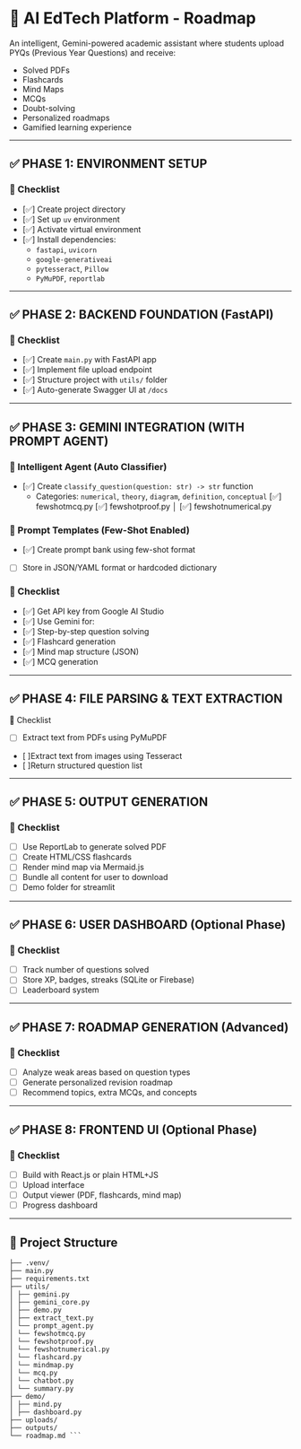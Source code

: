 # 🧭 AI EdTech Platform - Roadmap

An intelligent, Gemini-powered academic assistant where students upload PYQs (Previous Year Questions) and receive:
- Solved PDFs
- Flashcards
- Mind Maps
- MCQs
- Doubt-solving
- Personalized roadmaps
- Gamified learning experience

---

## ✅ PHASE 1: ENVIRONMENT SETUP

### 📌 Checklist
- [✅] Create project directory
- [✅] Set up `uv` environment
- [✅] Activate virtual environment
- [✅] Install dependencies:
  - `fastapi`, `uvicorn`
  - `google-generativeai`
  - `pytesseract`, `Pillow`
  - `PyMuPDF`, `reportlab`

---

## ✅ PHASE 2: BACKEND FOUNDATION (FastAPI)

### 📌 Checklist
- [✅] Create `main.py` with FastAPI app
- [✅] Implement file upload endpoint
- [✅] Structure project with `utils/` folder
- [✅] Auto-generate Swagger UI at `/docs`

---

## ✅ PHASE 3: GEMINI INTEGRATION (WITH PROMPT AGENT)

### 🧠 Intelligent Agent (Auto Classifier)
- [✅] Create `classify_question(question: str) -> str` function
  - Categories: `numerical`, `theory`, `diagram`, `definition`, `conceptual`
  [✅] fewshotmcq.py
  [✅] fewshotproof.py
│ [✅] fewshotnumerical.py

### 🔮 Prompt Templates (Few-Shot Enabled)
- [✅] Create prompt bank using few-shot format
- [ ] Store in JSON/YAML format or hardcoded dictionary

### 📌 Checklist
- [✅] Get API key from Google AI Studio
- [✅] Use Gemini for:
- [✅] Step-by-step question solving
- [✅] Flashcard generation
- [✅] Mind map structure (JSON)
- [✅] MCQ generation

---

## ✅ PHASE 4: FILE PARSING & TEXT EXTRACTION
📌 Checklist
- [ ] Extract text from PDFs using PyMuPDF
- [ ]Extract text from images using Tesseract
- [ ]Return structured question list

---

## ✅ PHASE 5: OUTPUT GENERATION

### 📌 Checklist
- [ ] Use ReportLab to generate solved PDF
- [ ] Create HTML/CSS flashcards
- [ ] Render mind map via Mermaid.js
- [ ] Bundle all content for user to download
- [ ] Demo folder for streamlit

---

## ✅ PHASE 6: USER DASHBOARD (Optional Phase)

### 📌 Checklist
- [ ] Track number of questions solved
- [ ] Store XP, badges, streaks (SQLite or Firebase)
- [ ] Leaderboard system

---

## ✅ PHASE 7: ROADMAP GENERATION (Advanced)

### 📌 Checklist
- [ ] Analyze weak areas based on question types
- [ ] Generate personalized revision roadmap
- [ ] Recommend topics, extra MCQs, and concepts

---

## ✅ PHASE 8: FRONTEND UI (Optional Phase)

### 📌 Checklist
- [ ] Build with React.js or plain HTML+JS
- [ ] Upload interface
- [ ] Output viewer (PDF, flashcards, mind map)
- [ ] Progress dashboard

---

## 🧩 Project Structure

``` ai-edtech-platform/
├── .venv/
├── main.py
├── requirements.txt
├── utils/
│ ├── gemini.py
│ ├── gemini_core.py
│ ├── demo.py
│ ├── extract_text.py
│ └── prompt_agent.py
│ └── fewshotmcq.py
│ └── fewshotproof.py
│ └── fewshotnumerical.py
│ └── flashcard.py
│ └── mindmap.py
│ └── mcq.py
│ └── chatbot.py
│ └── summary.py
├── demo/
│ ├── mind.py
│ ├── dashboard.py
├── uploads/
├── outputs/
└── roadmap.md ```